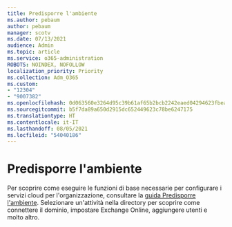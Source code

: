 ```yaml
---
title: Predisporre l'ambiente
ms.author: pebaum
author: pebaum
manager: scotv
ms.date: 07/13/2021
audience: Admin
ms.topic: article
ms.service: o365-administration
ROBOTS: NOINDEX, NOFOLLOW
localization_priority: Priority
ms.collection: Adm_O365
ms.custom:
- "12304"
- "9007382"
ms.openlocfilehash: 0d063560e3264d95c39b61af65b2bcb2242eaed04294623fbeac4562c25b1c1a
ms.sourcegitcommit: b5f7da89a650d2915dc652449623c78be6247175
ms.translationtype: HT
ms.contentlocale: it-IT
ms.lasthandoff: 08/05/2021
ms.locfileid: "54040186"
---
```

# <a name="prepare-your-environment"></a>Predisporre l'ambiente

Per scoprire come eseguire le funzioni di base necessarie per configurare i servizi cloud per l'organizzazione, consultare la [guida Predisporre l'ambiente](https://admin.microsoft.com/adminportal/home#/modernonboarding/prepareyourenvironment). Selezionare un'attività nella directory per scoprire come connettere il dominio, impostare Exchange Online, aggiungere utenti e molto altro.     